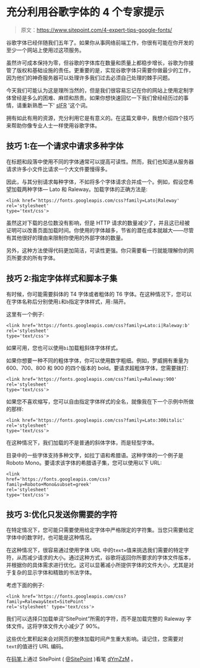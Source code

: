 # 充分利用谷歌字体的 4 个专家提示

> 原文：<https://www.sitepoint.com/4-expert-tips-google-fonts/>

谷歌字体已经伴随我们五年了。如果你从事网络前端工作，你很有可能在你开发的至少一个网站上使用过这项服务。

虽然许可成本保持为零，但谷歌的字体库在数量和质量上都稳步增长，谷歌为你接管了版权和基础设施的责任。更重要的是，实现谷歌字体只需要你做最少的工作，因为他们的神奇服务器可以处理许多我们过去必须自己处理的棘手问题。

今天我们可能认为这是理所当然的，但是我们很容易忘记在你的网站上使用定制字体曾经是多么的困难、麻烦和昂贵。如果你想快速回忆一下我们曾经经历过的事情，请重新熟悉一下' [sIFR](https://en.wikipedia.org/wiki/Scalable_Inman_Flash_Replacement) '这个词。

拥有如此有用的资源，充分利用它是有意义的。在这篇文章中，我想介绍四个技巧来帮助你像专业人士一样使用谷歌字体。

## 技巧 1:在一个请求中请求多种字体

在标题和段落中使用不同的字体通常可以提高可读性。然而，我们也知道从服务器请求许多小文件比请求一个大文件要慢得多。

因此，与其分别请求每种字体，不如将多个字体请求合并成一个。例如，假设您希望加载两种字体— Lato 和 Raleway。加载字体的正确方法是:

```
<link href='https://fonts.googleapis.com/css?family=Lato|Raleway' 
rel='stylesheet' 
type='text/css'>
```

虽然这对下载的总位数没有影响，但是 HTTP 请求的数量减少了，并且这已经被证明可以改善页面加载时间。你使用的字体越多，节省的潜在成本就越大——尽管有其他很好的理由来限制你使用的外部字体的数量。

另外，这种方法使得代码更加简洁，可读性更强。你只需要看一行就能理解你的网页所要求的所有字体。

## 技巧 2:指定字体样式和脚本子集

有时候，你可能需要斜体的 T4 字体或者粗体的 T6 字体。在这种情况下，您可以在字体名称后分别使用`i`和`b`指定字体样式，用`:`隔开。

这里有一个例子:

```
<link href='https://fonts.googleapis.com/css?family=Lato:i|Raleway:b' 
rel='stylesheet' 
type='text/css'>
```

如果可用，您也可以使用`bi`加载粗斜体字体样式。

如果你想要一种不同的粗体字体，你可以使用数字粗细。例如，罗威拥有重量为 600、700、800 和 900 的四个版本的 bold。要请求超粗体字体，您需要拨打:

```
<link href='https://fonts.googleapis.com/css?family=Raleway:900' 
rel='stylesheet' 
type='text/css'>
```

如果您不喜欢缩写，您可以自由指定字体样式的全名，就像我在下一个示例中所做的那样:

```
<link href='https://fonts.googleapis.com/css?family=Lato:300italic' 
rel='stylesheet' 
type='text/css'>
```

在这种情况下，我们加载的不是普通的斜体字体，而是轻型字体。

目录中的一些字体支持多种文字，如拉丁语和希腊语。这种字体的一个例子是 Roboto Mono。要请求该字体的希腊语子集，您可以使用以下 URL:

```
<link 
href='https://fonts.googleapis.com/css?family=Roboto+Mono&subset=greek' 
rel='stylesheet' 
type='text/css'>
```

## 技巧 3:优化只发送你需要的字符

在特定情况下，您可能只需要使用给定字体中严格限定的字符集。当您只需要给定字体中的数字时，也可能是这种情况。

在这种情况下，很容易通过使用字体 URL 中的`text=`值来挑选我们需要的特定字符，从而减少请求的大小。通过这种方式，谷歌将返回你所要求的字体文件版本，并根据你的具体需求进行优化。这可以显著减小所提供字体的文件大小，尤其是对于复杂的显示字体和精致的书法字体。

考虑下面的例子:

```
<link href='https://fonts.googleapis.com/css?family=Raleway&text=SitePoint' 
rel='stylesheet' type='text/css'>
```

我们可以选择只加载单词“SitePoint”所需的字符，而不是加载完整的 Raleway 字体文件。这将字体文件大小减少了 90%。

这些优化累积起来会对网页的整体加载时间产生重大影响。请记住，您需要对`text`的值进行 URL 编码。

在[码笔](http://codepen.io)上通过 SitePoint ( [@SitePoint](http://codepen.io/SitePoint) )看笔 [dYmZzM](http://codepen.io/SitePoint/pen/dYmZzM/) 。